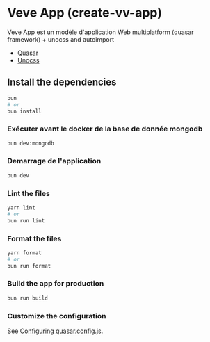 # Veve App (create-vv-app)

Veve App est un modèle d'application Web multiplatform (quasar framework) + unocss and autoimport

- [Quasar](https://quasar.dev)
- [Unocss](https://unocss.dev/)

## Install the dependencies

```bash
bun
# or
bun install
```

### Exécuter avant le docker de la base de donnée mongodb

```bash
bun dev:mongodb
```

### Demarrage de l'application

```bash
bun dev
```

### Lint the files

```bash
yarn lint
# or
bun run lint
```

### Format the files

```bash
yarn format
# or
bun run format
```

### Build the app for production

```bash
bun run build
```

### Customize the configuration

See [Configuring quasar.config.js](https://v2.quasar.dev/quasar-cli-vite/quasar-config-js).
